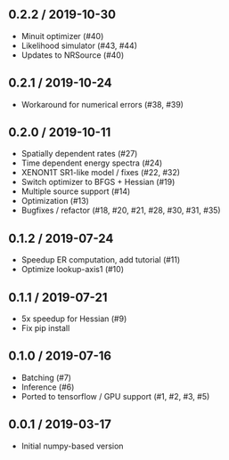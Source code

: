 0.2.2 / 2019-10-30
------------------
- Minuit optimizer (#40)
- Likelihood simulator (#43, #44)
- Updates to NRSource (#40)

0.2.1 / 2019-10-24
------------------
- Workaround for numerical errors (#38, #39)

0.2.0 / 2019-10-11
------------------
- Spatially dependent rates (#27)
- Time dependent energy spectra (#24)
- XENON1T SR1-like model / fixes (#22, #32)
- Switch optimizer to BFGS + Hessian (#19)
- Multiple source support (#14)
- Optimization (#13)
- Bugfixes / refactor (#18, #20, #21, #28, #30, #31, #35)

0.1.2 / 2019-07-24
-------------------
- Speedup ER computation, add tutorial (#11)
- Optimize lookup-axis1 (#10)

0.1.1 / 2019-07-21
-------------------
- 5x speedup for Hessian (#9)
- Fix pip install

0.1.0 / 2019-07-16
-------------------
- Batching (#7)
- Inference (#6)
- Ported to tensorflow / GPU support (#1, #2, #3, #5)

0.0.1 / 2019-03-17
------------------
- Initial numpy-based version
